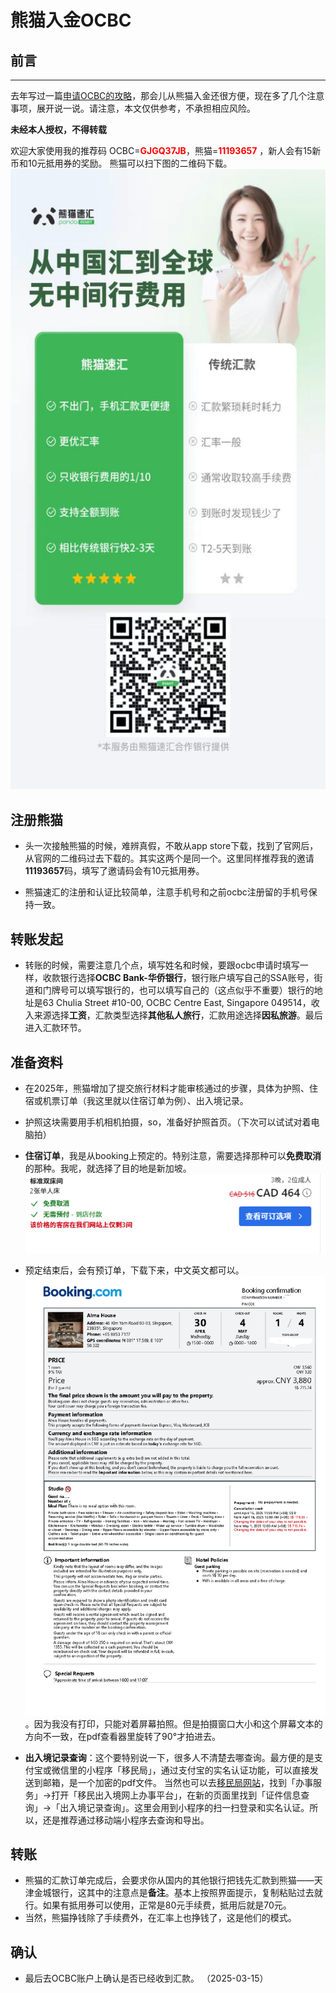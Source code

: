 # 熊猫入金OCBC

## 前言
-----
 去年写过一篇[申请OCBC的攻略](../../2024/03/01.md)，那会儿从熊猫入金还很方便，现在多了几个注意事项，展开说一说。请注意，本文仅供参考，不承担相应风险。 

**未经本人授权，不得转载**

 欢迎大家使用我的推荐码  OCBC=<font color='red'>**GJGQ37JB**</font>，熊猫=<font color='red'>**11193657**</font> ，新人会有15新币和10元抵用券的奖励。 熊猫可以扫下图的二维码下载。
  ![熊猫推广码](../../assets/img/0.jpg "熊猫推广码") 

## 注册熊猫
* 头一次接触熊猫的时候，难辨真假，不敢从app store下载，找到了官网后，从官网的二维码过去下载的。其实这两个是同一个。这里同样推荐我的邀请**11193657**码，填写了邀请码会有10元抵用券。
  
* 熊猫速汇的注册和认证比较简单，注意手机号和之前ocbc注册留的手机号保持一致。

## 转账发起
* 转账的时候，需要注意几个点，填写姓名和时候，要跟ocbc申请时填写一样，收款银行选择**OCBC Bank-华侨银行**，银行账户填写自己的SSA账号，街道和门牌号可以填写银行的，也可以填写自己的（这点似乎不重要）银行的地址是63 Chulia Street #10-00, OCBC Centre East, Singapore 049514，收入来源选择**工资**，汇款类型选择**其他私人旅行**，汇款用途选择**因私旅游**。最后进入汇款环节。

## 准备资料
* 在2025年，熊猫增加了提交旅行材料才能审核通过的步骤，具体为护照、住宿或机票订单（我这里就以住宿订单为例）、出入境记录。 
* 护照这块需要用手机相机拍摄，so，准备好护照首页。（下次可以试试对着电脑拍）
* **住宿订单**，我是从booking上预定的。特别注意，需要选择那种可以**免费取消**的那种。我呢，就选择了目的地是新加坡。![免费取消](../../assets/img2025/1.png)
* 预定结束后，会有预订单，下载下来，中文英文都可以。![住宿订单](../../assets/img2025/2.png) 。因为我没有打印，只能对着屏幕拍照。但是拍摄窗口大小和这个屏幕文本的方向不一致，在pdf查看器里旋转了90°才拍进去。
  
* **出入境记录查询**：这个要特别说一下，很多人不清楚去哪查询。最方便的是支付宝或微信里的小程序「移民局」，通过支付宝的实名认证功能，可以直接发送到邮箱，是一个加密的pdf文件。   当然也可以去[移民局网站](https://www.nia.gov.cn/)，找到「办事服务」->打开「移民出入境网上办事平台」，在新的页面里找到「证件信息查询」->「出入境记录查询」。这里会用到小程序的扫一扫登录和实名认证。所以，还是推荐通过移动端小程序去查询和导出。
  

## 转账
* 熊猫的汇款订单完成后，会要求你从国内的其他银行把钱先汇款到熊猫——天津金城银行，这其中的注意点是**备注**。基本上按照界面提示，复制粘贴过去就行。如果有抵用券可以使用，正常是80元手续费，抵用后就是70元。
* 当然，熊猫挣钱除了手续费外，在汇率上也挣钱了，这是他们的模式。

## 确认
* 最后去OCBC账户上确认是否已经收到汇款。
  （2025-03-15）

